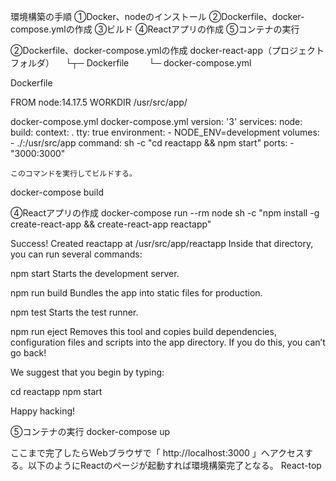 環境構築の手順
①Docker、nodeのインストール
②Dockerfile、docker-compose.ymlの作成
③ビルド
④Reactアプリの作成
⑤コンテナの実行

②Dockerfile、docker-compose.ymlの作成
docker-react-app（プロジェクトフォルダ）
　└┬─ Dockerfile
　　└─ docker-compose.yml

Dockerfile

FROM node:14.17.5 
WORKDIR /usr/src/app/

docker-compose.yml
docker-compose.yml
version: '3'
services:
  node:
    build:
      context: .
    tty: true
    environment:
      - NODE_ENV=development
    volumes:
    - ./:/usr/src/app
    command: sh -c "cd reactapp && npm start"
    ports:
    - "3000:3000"


    このコマンドを実行してビルドする。


docker-compose build

④Reactアプリの作成
docker-compose run --rm node sh -c "npm install -g create-react-app && create-react-app reactapp"







Success! Created reactapp at /usr/src/app/reactapp
Inside that directory, you can run several commands:

  npm start
    Starts the development server.

  npm run build
    Bundles the app into static files for production.

  npm test
    Starts the test runner.

  npm run eject
    Removes this tool and copies build dependencies, configuration files
    and scripts into the app directory. If you do this, you can’t go back!

We suggest that you begin by typing:

  cd reactapp
  npm start

Happy hacking!


⑤コンテナの実行
docker-compose up



ここまで完了したらWebブラウザで「 http://localhost:3000 」へアクセスする。以下のようにReactのページが起動すれば環境構築完了となる。
React-top